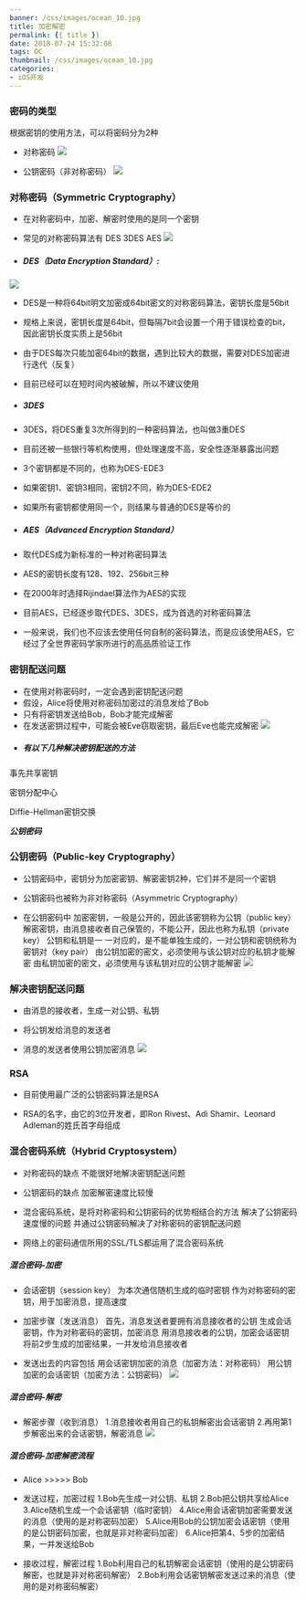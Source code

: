 ```yaml
---
banner: /css/images/ocean_10.jpg
title: 加密解密
permalink: {{ title }}
date: 2018-07-24 15:32:08
tags: OC
thumbnail: /css/images/ocean_10.jpg
categories:
- iOS开发
---
```

### 密码的类型
根据密钥的使用方法，可以将密码分为2种
- 对称密码
![](https://upload-images.jianshu.io/upload_images/2149459-2b4fa96e5ba6901c.png?imageMogr2/auto-orient/strip%7CimageView2/2/w/1240)
<!--more-->
- 公钥密码（非对称密码）
![](https://upload-images.jianshu.io/upload_images/2149459-42d2a9f5be9777bb.png?imageMogr2/auto-orient/strip%7CimageView2/2/w/1240)
### 对称密码（Symmetric Cryptography）
- 在对称密码中，加密、解密时使用的是同一个密钥

 - 常见的对称密码算法有
DES
3DES
AES
![](https://upload-images.jianshu.io/upload_images/2149459-1e23c43a942e36ab.png?imageMogr2/auto-orient/strip%7CimageView2/2/w/1240)

- ##### DES（Data Encryption Standard）:
![](https://upload-images.jianshu.io/upload_images/2149459-30beebc1b20163fe.png?imageMogr2/auto-orient/strip%7CimageView2/2/w/1240)

- DES是一种将64bit明文加密成64bit密文的对称密码算法，密钥长度是56bit
- 规格上来说，密钥长度是64bit，但每隔7bit会设置一个用于错误检查的bit，因此密钥长度实质上是56bit
- 由于DES每次只能加密64bit的数据，遇到比较大的数据，需要对DES加密进行迭代（反复）
- 目前已经可以在短时间内被破解，所以不建议使用
- ##### 3DES
- 3DES，将DES重复3次所得到的一种密码算法，也叫做3重DES
- 目前还被一些银行等机构使用，但处理速度不高，安全性逐渐暴露出问题
- 3个密钥都是不同的，也称为DES-EDE3
- 如果密钥1、密钥3相同，密钥2不同，称为DES-EDE2
- 如果所有密钥都使用同一个，则结果与普通的DES是等价的

- ##### AES（Advanced Encryption Standard）
- 取代DES成为新标准的一种对称密码算法
- AES的密钥长度有128、192、256bit三种
- 在2000年时选择Rijindael算法作为AES的实现
- 目前AES，已经逐步取代DES、3DES，成为首选的对称密码算法
- 一般来说，我们也不应该去使用任何自制的密码算法，而是应该使用AES，它经过了全世界密码学家所进行的高品质验证工作

### 密钥配送问题
- 在使用对称密码时，一定会遇到密钥配送问题
- 假设，Alice将使用对称密码加密过的消息发给了Bob
- 只有将密钥发送给Bob，Bob才能完成解密
- 在发送密钥过程中，可能会被Eve窃取密钥，最后Eve也能完成解密
![](https://upload-images.jianshu.io/upload_images/2149459-45bd7a5486f49cb8.png?imageMogr2/auto-orient/strip%7CimageView2/2/w/1240)
- ##### 有以下几种解决密钥配送的方法
事先共享密钥

密钥分配中心

Diffie-Hellman密钥交换

***公钥密码***
### 公钥密码（Public-key Cryptography）

- 公钥密码中，密钥分为加密密钥、解密密钥2种，它们并不是同一个密钥
- 公钥密码也被称为非对称密码（Asymmetric Cryptography）

- 在公钥密码中
加密密钥，一般是公开的，因此该密钥称为公钥（public key）
解密密钥，由消息接收者自己保管的，不能公开，因此也称为私钥（private key）
公钥和私钥是一 一对应的，是不能单独生成的，一对公钥和密钥统称为密钥对（key pair）
由公钥加密的密文，必须使用与该公钥对应的私钥才能解密
由私钥加密的密文，必须使用与该私钥对应的公钥才能解密
![](https://upload-images.jianshu.io/upload_images/2149459-22790cf17d06eb17.png?imageMogr2/auto-orient/strip%7CimageView2/2/w/1240)
### 解决密钥配送问题
- 由消息的接收者，生成一对公钥、私钥

- 将公钥发给消息的发送者

- 消息的发送者使用公钥加密消息
![](https://upload-images.jianshu.io/upload_images/2149459-53f28b3a27627f3a.png?imageMogr2/auto-orient/strip%7CimageView2/2/w/1240)

### RSA
- 目前使用最广泛的公钥密码算法是RSA

- RSA的名字，由它的3位开发者，即Ron Rivest、Adi Shamir、Leonard Adleman的姓氏首字母组成

### 混合密码系统（Hybrid Cryptosystem）
- 对称密码的缺点
不能很好地解决密钥配送问题

- 公钥密码的缺点
加密解密速度比较慢

- 混合密码系统，是将对称密码和公钥密码的优势相结合的方法
解决了公钥密码速度慢的问题
并通过公钥密码解决了对称密码的密钥配送问题

- 网络上的密码通信所用的SSL/TLS都运用了混合密码系统

##### 混合密码-加密
- 会话密钥（session key）
为本次通信随机生成的临时密钥
作为对称密码的密钥，用于加密消息，提高速度

- 加密步骤（发送消息）
首先，消息发送者要拥有消息接收者的公钥
生成会话密钥，作为对称密码的密钥，加密消息
用消息接收者的公钥，加密会话密钥
将前2步生成的加密结果，一并发给消息接收者

- 发送出去的内容包括
用会话密钥加密的消息（加密方法：对称密码）
用公钥加密的会话密钥（加密方法：公钥密码） 
![](https://upload-images.jianshu.io/upload_images/2149459-8a9a727f65c59fd5.png?imageMogr2/auto-orient/strip%7CimageView2/2/w/1240)
##### 混合密码-解密

- 解密步骤（收到消息）
1.消息接收者用自己的私钥解密出会话密钥
2.再用第1步解密出来的会话密钥，解密消息
![](https://upload-images.jianshu.io/upload_images/2149459-14de30513f24218d.png?imageMogr2/auto-orient/strip%7CimageView2/2/w/1240)
##### 混合密码-加密解密流程

- Alice >>>>> Bob
- 发送过程，加密过程
1.Bob先生成一对公钥、私钥
2.Bob把公钥共享给Alice
3.Alice随机生成一个会话密钥（临时密钥）
4.Alice用会话密钥加密需要发送的消息（使用的是对称密码加密）
5.Alice用Bob的公钥加密会话密钥（使用的是公钥密码加密，也就是非对称密码加密）
6.Alice把第4、5步的加密结果，一并发送给Bob

- 接收过程，解密过程
1.Bob利用自己的私钥解密会话密钥（使用的是公钥密码解密，也就是非对称密码解密）
2.Bob利用会话密钥解密发送过来的消息（使用的是对称密码解密）
